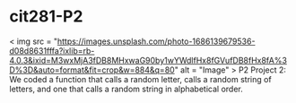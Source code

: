 # cit281-P2
< img src = "https://images.unsplash.com/photo-1686139679536-d08d8631fffa?ixlib=rb-4.0.3&ixid=M3wxMjA3fDB8MHxwaG90by1wYWdlfHx8fGVufDB8fHx8fA%3D%3D&auto=format&fit=crop&w=884&q=80" alt = "Image" >
P2
Project 2: We coded a function that calls a random letter, calls a random string of letters, and one that calls a random string in alphabetical order.
